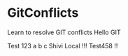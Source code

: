 # GitConflicts
Learn to resolve GIT conflicts
Hello GIT


Test 123
a
b
c
Shivi Local !!!
Test458  !!
